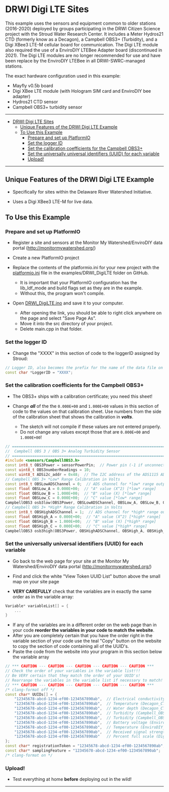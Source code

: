 # DRWI Digi LTE Sites<!--! {#example_drwi_digilte} -->

This example uses the sensors and equipment common to older stations (2016-2020) deployed by groups participating in the DRWI Citizen Science project with the Stroud Water Research Center. It includes a Meter Hydros21 CTD (formerly know as a Decagon), a Campbell OBS3+ (Turbidity), and a Digi XBee3 LTE-M cellular board for communication.  The Digi LTE module also required the use of a EnviroDIY LTEBee Adapter board (discontinued in 2021).  The Digi LTE modules are no longer recommended for use and have been replace by the EnviroDIY LTEBee in all DRWI-SWRC-managed stations.

The exact hardware configuration used in this example:

- Mayfly v0.5b board
- Digi XBee LTE module (with Hologram SIM card and EnviroDIY bee adapter)
- Hydros21 CTD sensor
- Campbell OBS3+ turbidity sensor

_______

<!--! @tableofcontents -->

<!--! @m_footernavigation -->

<!--! @if GITHUB -->

- [DRWI Digi LTE Sites](#drwi-digi-lte-sites)
  - [Unique Features of the DRWI Digi LTE Example](#unique-features-of-the-drwi-digi-lte-example)
  - [To Use this Example](#to-use-this-example)
    - [Prepare and set up PlatformIO](#prepare-and-set-up-platformio)
    - [Set the logger ID](#set-the-logger-id)
    - [Set the calibration coefficients for the Campbell OBS3+](#set-the-calibration-coefficients-for-the-campbell-obs3)
    - [Set the universally universal identifiers (UUID) for each variable](#set-the-universally-universal-identifiers-uuid-for-each-variable)
    - [Upload!](#upload)

<!--! @endif -->

_______

## Unique Features of the DRWI Digi LTE Example<!--! {#example_drwi_digilte_unique} -->

- Specifically for sites within the Delaware River Watershed Initiative.

- Uses a Digi XBee3 LTE-M for live data.

## To Use this Example<!--! {#example_drwi_digilte_using} -->

### Prepare and set up PlatformIO<!--! {#example_drwi_digilte_pio} -->

- Register a site and sensors at the Monitor My Watershed/EnviroDIY data portal (<http://monitormywatershed.org/>)

- Create a new PlatformIO project
- Replace the contents of the platformio.ini for your new project with the [platformio.ini](https://raw.githubusercontent.com/EnviroDIY/ModularSensors/master/examples/DRWI_DigiLTE/platformio.ini) file in the examples/DRWI_DigiLTE folder on GitHub.
  - It is important that your PlatformIO configuration has the lib_ldf_mode and build flags set as they are in the example.
  - Without this, the program won't compile.
- Open [DRWI_DigiLTE.ino](https://raw.githubusercontent.com/EnviroDIY/ModularSensors/master/examples/DRWI_DigiLTE/DRWI_DigiLTE.ino) and save it to your computer.
  - After opening the link, you should be able to right click anywhere on the page and select "Save Page As".
  - Move it into the src directory of your project.
  - Delete main.cpp in that folder.

### Set the logger ID<!--! {#example_drwi_digilte_logger_id} -->

- Change the "XXXX" in this section of code to the loggerID assigned by Stroud:

```cpp
// Logger ID, also becomes the prefix for the name of the data file on SD card
const char *LoggerID = "XXXX";
```

### Set the calibration coefficients for the Campbell OBS3+<!--! {#example_drwi_digilte_obs3_calibration} -->

- The OBS3+ ships with a calibration certificate; you need this sheet!

- Change _**all**_ of the the `0.000E+00` and `1.000E+00` values in this section of code to the values on that calibration sheet.
Use numbers from the side of the calibration sheet that shows the calibration in _**volts**_.
  - The sketch will not compile if these values are not entered properly.
  - Do not change any values except those that are `0.000E+00` and `1.000E+00`!

```cpp
// ==========================================================================
//  Campbell OBS 3 / OBS 3+ Analog Turbidity Sensor
// ==========================================================================
#include <sensors/CampbellOBS3.h>
const int8_t OBS3Power = sensorPowerPin;  // Power pin (-1 if unconnected)
const uint8_t OBS3numberReadings = 10;
const uint8_t ADSi2c_addr = 0x48;  // The I2C address of the ADS1115 ADC
// Campbell OBS 3+ *Low* Range Calibration in Volts
const int8_t OBSLowADSChannel = 0;  // ADS channel for *low* range output
const float OBSLow_A = 0.000E+00;  // "A" value (X^2) [*low* range]
const float OBSLow_B = 1.000E+00;  // "B" value (X) [*low* range]
const float OBSLow_C = 0.000E+00;  // "C" value [*low* range]
CampbellOBS3 osb3low(OBS3Power, OBSLowADSChannel, OBSLow_A, OBSLow_B, OBSLow_C, ADSi2c_addr, OBS3numberReadings);
// Campbell OBS 3+ *High* Range Calibration in Volts
const int8_t OBSHighADSChannel = 1;  // ADS channel for *high* range output
const float OBSHigh_A = 0.000E+00;  // "A" value (X^2) [*high* range]
const float OBSHigh_B = 1.000E+00;  // "B" value (X) [*high* range]
const float OBSHigh_C = 0.000E+00;  // "C" value [*high* range]
CampbellOBS3 osb3high(OBS3Power, OBSHighADSChannel, OBSHigh_A, OBSHigh_B, OBSHigh_C, ADSi2c_addr, OBS3numberReadings);
```

### Set the universally universal identifiers (UUID) for each variable<!--! {#example_drwi_digilte_uuids} -->

- Go back to the web page for your site at the Monitor My Watershed/EnviroDIY data portal (<http://monitormywatershed.org/>)

- Find and click the white "View Token UUID List" button above the small map on your site page
- **VERY CAREFULLY** check that the variables are in exactly the same order as in the variable array:

```cpp
Variable* variableList[] = {
    ...
}
```

- If any of the variables are in a different order on the web page than in your code **reorder the variables in your code to match the website**.
- After you are completely certain that you have the order right in the variable section of your code use the teal "Copy" button on the website to copy the section of code containing all of the UUID's.
- Paste the code from the website into your program in this section below the variable array

```cpp
// *** CAUTION --- CAUTION --- CAUTION --- CAUTION --- CAUTION ***
// Check the order of your variables in the variable list!!!
// Be VERY certain that they match the order of your UUID's!
// Rearrange the variables in the variable list if necessary to match!
// *** CAUTION --- CAUTION --- CAUTION --- CAUTION --- CAUTION ***
/* clang-format off */
const char* UUIDs[] = {
    "12345678-abcd-1234-ef00-1234567890ab",  // Electrical conductivity (Decagon_CTD-10_Cond)
    "12345678-abcd-1234-ef00-1234567890ab",  // Temperature (Decagon_CTD-10_Temp)
    "12345678-abcd-1234-ef00-1234567890ab",  // Water depth (Decagon_CTD-10_Depth)
    "12345678-abcd-1234-ef00-1234567890ab",  // Turbidity (Campbell_OBS3_Turb)
    "12345678-abcd-1234-ef00-1234567890ab",  // Turbidity (Campbell_OBS3_Turb)
    "12345678-abcd-1234-ef00-1234567890ab",  // Battery voltage (EnviroDIY_Mayfly_Batt)
    "12345678-abcd-1234-ef00-1234567890ab",  // Temperature (EnviroDIY_Mayfly_Temp)
    "12345678-abcd-1234-ef00-1234567890ab",  // Received signal strength indication (Digi_Cellular_RSSI)
    "12345678-abcd-1234-ef00-1234567890ab"   // Percent full scale (Digi_Cellular_SignalPercent)
};
const char* registrationToken = "12345678-abcd-1234-ef00-1234567890ab";  // Device registration token
const char* samplingFeature = "12345678-abcd-1234-ef00-1234567890ab";  // Sampling feature UUID
/* clang-format on */

```

### Upload!<!--! {#example_drwi_digilte_upload} -->

- Test everything at home **before** deploying out in the wild!

_______

<!--! @section example_drwi_digilte_pio_config PlatformIO Configuration -->

<!--! @include{lineno} DRWI_DigiLTE/platformio.ini -->

<!--! @section example_drwi_digilte_code The Complete Code -->

<!--! @include{lineno} DRWI_DigiLTE/DRWI_DigiLTE.ino -->

